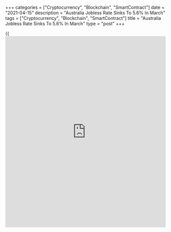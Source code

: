 +++
categories = ["Cryptocurrency", "Blockchain", "SmartContract"]
date = "2021-04-15"
description = "Australia Jobless Rate Sinks To 5.6% In March"
tags = ["Cryptocurrency", "Blockchain", "SmartContract"]
title = "Australia Jobless Rate Sinks To 5.6% In March"
type = "post"
+++

{{<iframe id="large-banner" src="https://www.bounty.group/#slide=5.0" width="100%" height="600" scrolling="no" style="border: 0px solid rgb(216, 221, 230); border-radius: 3px;">}}

The unemployment rate in Australia was a seasonally adjusted 5.6 percent
in March, the Australian Bureau of Statistics said on Thursday.

That was lower than expectations for 5.7 percent and down from 5.8
percent in February.

The Australian [economy][1] added 70,700 jobs last month to 13,077,600 -
far surpassing forecasts for the addition of 35,000 jobs following the
increase of 88,700 jobs in February.

Full-time employment saw a decline of 20,800 jobs to 8,874,200 people
following the addition of 89,100 jobs a month earlier. Part-time
employment surged by 91,500 to 4,203,400 people following the loss of
500 jobs in February.

Over the year to March, employment increased by 74,300 people of 0.6
percent. Full-time employment fell by 2,500 people and part-time
employment jumped by 76,800 people.

The participation rate came in at 66.3 percent - again topping
expectations for 66.1 percent, which would have been unchanged from the
previous month. The rate decreased less than 0.1 percentage point for
men to 70.9 percent and increased by 0.4 percentage points for women to
61.8 percent.

Monthly hours worked in all jobs increased by 38 million hours (2.2
percent) to 1,800 million hours above the revised February 1,762 million
hours. Hours worked also increased by 1.2 percent on year.

The underemployment rate decreased by 0.6 percentage points to 7.9
percent (0.9 percentage points lower than a year ago) and the
underutilization rate fell 0.8 percentage points to 13.5 percent.

For comments and feedback [contact](https://www.playgroundfx.com/contact/): editorial@rtt[news](https://www.letsplayfx.com/blog/forex-news-website/).com

[Economic News][1]

 **What parts of the world are seeing the best (and worst) economic
performances lately? Click[here][2] to check out our [Econ Scorecard][2]
and find out! See up-to-the-moment [ranking](https://www.playgroundfx.com/blog/crypto-exchange-ranking/)s for the best and worst
performers in [GDP][3], [unemployment rate][4], [inflation][5] and much
more.**

   1. www.rtt[news](https://www.letsplayfx.com/blog/forex-news-website/).com/Content/EconomicNews.aspx
   2. www.rtt[news](https://www.letsplayfx.com/blog/forex-news-website/).com/economic-scorecard/world-rank/retail-sales/highest-performance.aspx
   3. www.rtt[news](https://www.letsplayfx.com/blog/forex-news-website/).com/economic-scorecard/world-rank/GDP/highest-performance.aspx
   4. www.rtt[news](https://www.letsplayfx.com/blog/forex-news-website/).com/economic-scorecard/world-rank/unemployment-rate/lowest-performance.aspx
   5. www.rtt[news](https://www.letsplayfx.com/blog/forex-news-website/).com/economic-scorecard/world-rank/CPI/highest-performance.aspx